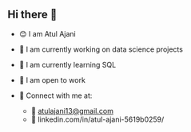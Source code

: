 ## Hi there 👋

- 😊 I am Atul Ajani 
- 📑 I am currently working on data science projects 
- 🌱 I am currently learning SQL
- 👐 I am open to work

- 🎈 Connect with me at: 
   - 📧 atulajani13@gmail.com
   - 📲 linkedin.com/in/atul-ajani-5619b0259/


<!--
**ajaniatul/ajaniatul** is a ✨ _special_ ✨ repository because its `README.md` (this file) appears on your GitHub profile.



- 🔭 I’m currently working on ...
- 🌱 I’m currently learning ...
- 👯 I’m looking to collaborate on ...
- 🤔 I’m looking for help with ...
- 💬 Ask me about ...
- 📫 How to reach me: ...
- 😄 Pronouns: ...
- ⚡ Fun fact: ...
-->
